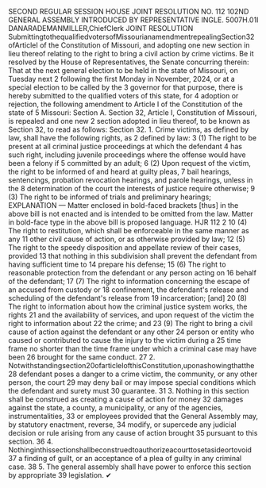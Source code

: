 SECOND REGULAR SESSION
HOUSE JOINT
RESOLUTION NO. 112
102ND GENERAL ASSEMBLY
INTRODUCED BY REPRESENTATIVE INGLE.
5007H.01I DANARADEMANMILLER,ChiefClerk
JOINT RESOLUTION
SubmittingtothequalifiedvotersofMissourianamendmentrepealingSection32ofArticleI
of the Constitution of Missouri, and adopting one new section in lieu thereof relating
to the right to bring a civil action by crime victims.
Be it resolved by the House of Representatives, the Senate concurring therein:
That at the next general election to be held in the state of Missouri, on Tuesday next
2 following the first Monday in November, 2024, or at a special election to be called by the
3 governor for that purpose, there is hereby submitted to the qualified voters of this state, for
4 adoption or rejection, the following amendment to Article I of the Constitution of the state of
5 Missouri:
Section A. Section 32, Article I, Constitution of Missouri, is repealed and one new
2 section adopted in lieu thereof, to be known as Section 32, to read as follows:
Section 32. 1. Crime victims, as defined by law, shall have the following rights, as
2 defined by law:
3 (1) The right to be present at all criminal justice proceedings at which the defendant
4 has such right, including juvenile proceedings where the offense would have been a felony if
5 committed by an adult;
6 (2) Upon request of the victim, the right to be informed of and heard at guilty pleas,
7 bail hearings, sentencings, probation revocation hearings, and parole hearings, unless in the
8 determination of the court the interests of justice require otherwise;
9 (3) The right to be informed of trials and preliminary hearings;
EXPLANATION — Matter enclosed in bold-faced brackets [thus] in the above bill is not enacted and is
intended to be omitted from the law. Matter in bold-face type in the above bill is proposed language.
HJR 112 2
10 (4) The right to restitution, which shall be enforceable in the same manner as any
11 other civil cause of action, or as otherwise provided by law;
12 (5) The right to the speedy disposition and appellate review of their cases, provided
13 that nothing in this subdivision shall prevent the defendant from having sufficient time to
14 prepare his defense;
15 (6) The right to reasonable protection from the defendant or any person acting on
16 behalf of the defendant;
17 (7) The right to information concerning the escape of an accused from custody or
18 confinement, the defendant's release and scheduling of the defendant's release from
19 incarceration; [and]
20 (8) The right to information about how the criminal justice system works, the rights
21 and the availability of services, and upon request of the victim the right to information about
22 the crime; and
23 (9) The right to bring a civil cause of action against the defendant or any other
24 person or entity who caused or contributed to cause the injury to the victim during a
25 time frame no shorter than the time frame under which a criminal case may have been
26 brought for the same conduct.
27 2. Notwithstandingsection20ofarticleIofthisConstitution,uponashowingthatthe
28 defendant poses a danger to a crime victim, the community, or any other person, the court
29 may deny bail or may impose special conditions which the defendant and surety must
30 guarantee.
31 3. Nothing in this section shall be construed as creating a cause of action for money
32 damages against the state, a county, a municipality, or any of the agencies, instrumentalities,
33 or employees provided that the General Assembly may, by statutory enactment, reverse,
34 modify, or supercede any judicial decision or rule arising from any cause of action brought
35 pursuant to this section.
36 4. Nothinginthissectionshallbeconstruedtoauthorizeacourttosetasideortovoid
37 a finding of guilt, or an acceptance of a plea of guilty in any criminal case.
38 5. The general assembly shall have power to enforce this section by appropriate
39 legislation.
✔